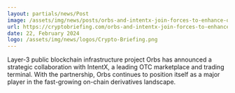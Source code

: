 ```yaml
---
layout: partials/news/Post
image: /assets/img/news/posts/orbs-and-intentx-join-forces-to-enhance-on-chain-otc-derivatives-and-spot-trading.jpg
url: https://cryptobriefing.com/orbs-and-intentx-join-forces-to-enhance-on-chain-otc-derivatives-and-spot-trading/
date: 22, February 2024
logo: /assets/img/news/logos/Crypto-Briefing.png
---
```


 Layer-3 public blockchain infrastructure project Orbs has announced a strategic collaboration with IntentX, a leading OTC marketplace and trading terminal. With the partnership, Orbs continues to position itself as a major player in the fast-growing on-chain derivatives landscape.
